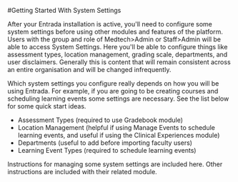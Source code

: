#Getting Started With System Settings

After your Entrada installation is active, you'll need to configure some system settings before using other modules and features of the platform.  Users with the group and role of Medtech>Admin or Staff>Admin will be able to access System Settings.  Here you'll be able to configure things like assessment types, location management, grading scale, departments, and user disclaimers.  Generally this is content that will remain consistent across an entire organisation and will be changed infrequently.

Which system settings you configure really depends on how you will be using Entrada.  For example, if you are going to be creating courses and scheduling learning events some settings are necessary.  See the list below for some quick start ideas.

- Assessment Types (required to use Gradebook module)
- Location Management (helpful if using Manage Events to schedule learning events, and useful if using the Clinical Experiences module)
- Departments (useful to add before importing faculty users)
- Learning Event Types (required to schedule learning events)

Instructions for managing some system settings are included here.  Other instructions are included with their related module.

